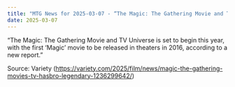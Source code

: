```yaml
---
title: "MTG News for 2025-03-07 - “The Magic: The Gathering Movie and TV Universe is..."
date: 2025-03-07
---
```


“The Magic: The Gathering Movie and TV Universe is set to begin this year, with the first ‘Magic’ movie to be released in theaters in 2016, according to a new report.”

Source: Variety (https://variety.com/2025/film/news/magic-the-gathering-movies-tv-hasbro-legendary-1236299642/)
